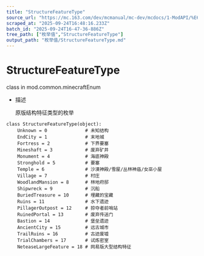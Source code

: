 ```yaml
---
title: "StructureFeatureType"
source_url: "https://mc.163.com/dev/mcmanual/mc-dev/mcdocs/1-ModAPI/%E6%9E%9A%E4%B8%BE%E5%80%BC/StructureFeatureType.html"
scraped_at: "2025-09-24T16:48:16.233Z"
batch_id: "2025-09-24T16-47-36-886Z"
tree_path: ["枚举值","StructureFeatureType"]
output_path: "枚举值/StructureFeatureType.md"
---
```


#  StructureFeatureType

class in mod.common.minecraftEnum

*   描述
    
    原版结构特征类型的枚举
    

```
class StructureFeatureType(object):
	Unknown = 0				 # 未知结构
	EndCity = 1				 # 末地城
	Fortress = 2			 # 下界要塞
	Mineshaft = 3			 # 废弃矿井
	Monument = 4			 # 海底神殿
	Stronghold = 5			 # 要塞
	Temple = 6				 # 沙漠神殿/雪屋/丛林神庙/女巫小屋
	Village = 7				 # 村庄
	WoodlandMansion = 8		 # 林地府邸
	Shipwreck = 9			 # 沉船
	BuriedTreasure = 10		 # 埋藏的宝藏
	Ruins = 11				 # 水下遗迹
	PillagerOutpost = 12	 # 掠夺者前哨站
	RuinedPortal = 13		 # 废弃传送门
	Bastion = 14			 # 堡垒遗迹
	AncientCity = 15         # 远古城市
	TrailRuins = 16          # 古迹废墟
	TrialChambers = 17		 # 试炼密室
	NeteaseLargeFeature = 18 # 网易版大型结构特征


```